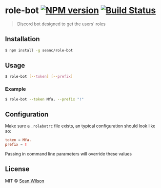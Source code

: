 # role-bot [![NPM version](https://badge.fury.io/js/role-bot.svg)](https://npmjs.org/package/role-bot) [![Build Status](https://travis-ci.org/seanc/role-bot.svg?branch=master)](https://travis-ci.org/seanc/role-bot)

> Discord bot designed to get the users' roles

## Installation

```sh
$ npm install -g seanc/role-bot
```

## Usage

```sh
$ role-bot [--token] [--prefix]
```

### Example

```sh
$ role-bot --token Mfa. --prefix "!"
```

## Configuration

Make sure a `.rolebotrc` file exists,
an typical configuration should look like so:

```toml
token = Mfa.
prefix = !
```

Passing in command line parameters will override these values

## License

MIT © [Sean Wilson](https://imsean.me)
